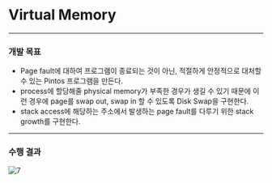 # Virtual Memory
------
### 개발 목표
-	Page fault에 대하여 프로그램이 종료되는 것이 아닌, 적절하게 안정적으로 대처할 수 있는 Pintos 프로그램을 만든다.
-	process에 할당해줄 physical memory가 부족한 경우가 생길 수 있기 때문에 이런 경우에 page를 swap out, swap in 할 수 있도록 Disk Swap을 구현한다.
-	stack access에 해당하는 주소에서 발생하는 page fault를 다루기 위한 stack growth를 구현한다.
-------
### 수행 결과
![7](https://user-images.githubusercontent.com/57051773/120829794-c5d98580-c598-11eb-8c93-3f798c8efb95.jpg)
